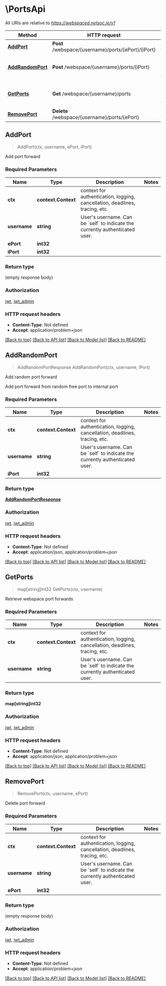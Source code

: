 # \PortsApi

All URIs are relative to *https://webspaced.netsoc.ie/v1*

Method | HTTP request | Description
------------- | ------------- | -------------
[**AddPort**](PortsApi.md#AddPort) | **Post** /webspace/{username}/ports/{ePort}/{iPort} | Add port forward
[**AddRandomPort**](PortsApi.md#AddRandomPort) | **Post** /webspace/{username}/ports/{iPort} | Add random port forward
[**GetPorts**](PortsApi.md#GetPorts) | **Get** /webspace/{username}/ports | Retrieve webspace port forwards
[**RemovePort**](PortsApi.md#RemovePort) | **Delete** /webspace/{username}/ports/{ePort} | Delete port forward



## AddPort

> AddPort(ctx, username, ePort, iPort)

Add port forward

### Required Parameters


Name | Type | Description  | Notes
------------- | ------------- | ------------- | -------------
**ctx** | **context.Context** | context for authentication, logging, cancellation, deadlines, tracing, etc.
**username** | **string**| User&#39;s username. Can be &#x60;self&#x60; to indicate the currently authenticated user.  | 
**ePort** | **int32**|  | 
**iPort** | **int32**|  | 

### Return type

 (empty response body)

### Authorization

[jwt](../README.md#jwt), [jwt_admin](../README.md#jwt_admin)

### HTTP request headers

- **Content-Type**: Not defined
- **Accept**: application/problem+json

[[Back to top]](#) [[Back to API list]](../README.md#documentation-for-api-endpoints)
[[Back to Model list]](../README.md#documentation-for-models)
[[Back to README]](../README.md)


## AddRandomPort

> AddRandomPortResponse AddRandomPort(ctx, username, iPort)

Add random port forward

Add port forward from random free port to internal port

### Required Parameters


Name | Type | Description  | Notes
------------- | ------------- | ------------- | -------------
**ctx** | **context.Context** | context for authentication, logging, cancellation, deadlines, tracing, etc.
**username** | **string**| User&#39;s username. Can be &#x60;self&#x60; to indicate the currently authenticated user.  | 
**iPort** | **int32**|  | 

### Return type

[**AddRandomPortResponse**](AddRandomPortResponse.md)

### Authorization

[jwt](../README.md#jwt), [jwt_admin](../README.md#jwt_admin)

### HTTP request headers

- **Content-Type**: Not defined
- **Accept**: application/json, application/problem+json

[[Back to top]](#) [[Back to API list]](../README.md#documentation-for-api-endpoints)
[[Back to Model list]](../README.md#documentation-for-models)
[[Back to README]](../README.md)


## GetPorts

> map[string]int32 GetPorts(ctx, username)

Retrieve webspace port forwards

### Required Parameters


Name | Type | Description  | Notes
------------- | ------------- | ------------- | -------------
**ctx** | **context.Context** | context for authentication, logging, cancellation, deadlines, tracing, etc.
**username** | **string**| User&#39;s username. Can be &#x60;self&#x60; to indicate the currently authenticated user.  | 

### Return type

**map[string]int32**

### Authorization

[jwt](../README.md#jwt), [jwt_admin](../README.md#jwt_admin)

### HTTP request headers

- **Content-Type**: Not defined
- **Accept**: application/json, application/problem+json

[[Back to top]](#) [[Back to API list]](../README.md#documentation-for-api-endpoints)
[[Back to Model list]](../README.md#documentation-for-models)
[[Back to README]](../README.md)


## RemovePort

> RemovePort(ctx, username, ePort)

Delete port forward

### Required Parameters


Name | Type | Description  | Notes
------------- | ------------- | ------------- | -------------
**ctx** | **context.Context** | context for authentication, logging, cancellation, deadlines, tracing, etc.
**username** | **string**| User&#39;s username. Can be &#x60;self&#x60; to indicate the currently authenticated user.  | 
**ePort** | **int32**|  | 

### Return type

 (empty response body)

### Authorization

[jwt](../README.md#jwt), [jwt_admin](../README.md#jwt_admin)

### HTTP request headers

- **Content-Type**: Not defined
- **Accept**: application/problem+json

[[Back to top]](#) [[Back to API list]](../README.md#documentation-for-api-endpoints)
[[Back to Model list]](../README.md#documentation-for-models)
[[Back to README]](../README.md)

